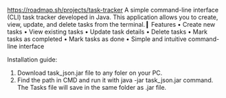 https://roadmap.sh/projects/task-tracker
A simple command-line interface (CLI) task tracker developed in Java. This application allows you to create, view, update, and delete tasks from the terminal.
▎Features
• Create new tasks
• View existing tasks
• Update task details
• Delete tasks
• Mark tasks as completed
• Mark tasks as done
• Simple and intuitive command-line interface

Installation guide:
1. Download task_json.jar file to any foler on your PC.
2. Find the path in CMD and run it with java -jar task_json.jar command. The Tasks file will save in the same folder as .jar file.
